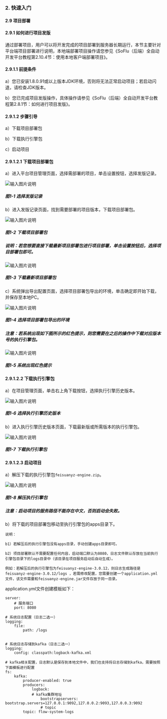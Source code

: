### 2. 快速入门

#### 2.9 项目部署

#### 2.9.1 如何进行项目发版

通过部署项目，用户可以将开发完成的项目部署到服务器长期运行，本节主要针对平台端项目部署进行说明，本地端部署项目操作请您参见《SoFlu（后端）全自动开发平台教程第2.10.4节：使用本地客户端部署项目》。

#### 2.9.1.1 前提条件

a）您已安装1.8.0.91或以上版本JDK环境，否则将无法正常启动项目；若启动闪退，请检查JDK版本。

b）您已完成项目发版操作，具体操作请参见《SoFlu（后端）全自动开发平台教程第2.8.1节：如何进行项目发版》。

#### 2.9.1.2 步骤引导

a）下载项目部署包

b）下载执行引擎包

c）启动项目

#### 2.9.1.2.1 下载项目部署包

a）进入平台项目管理页面，选择需部署的项目，单击设置按钮，选择发版记录。

![输入图片说明](../../../../images/SoFlu%EF%BC%88%E5%90%8E%E7%AB%AF%EF%BC%89%E5%BC%80%E5%8F%91%E5%B9%B3%E5%8F%B0/1.%20%E6%9C%80%E6%96%B0%E7%89%88%E6%9C%AC%20-%20%E6%9B%B4%E6%96%B0%E6%97%A5%E6%9C%9F%20-%202022.10.08/2.%20%E5%BF%AB%E9%80%9F%E5%85%A5%E9%97%A8/9.%20%E9%A1%B9%E7%9B%AE%E9%83%A8%E7%BD%B2/image.png)

##### 图1-1 选择发版记录

b）进入发版记录页面，找到需要部署的项目版本，下载项目部署包。

![输入图片说明](../../../../images/SoFlu%EF%BC%88%E5%90%8E%E7%AB%AF%EF%BC%89%E5%BC%80%E5%8F%91%E5%B9%B3%E5%8F%B0/1.%20%E6%9C%80%E6%96%B0%E7%89%88%E6%9C%AC%20-%20%E6%9B%B4%E6%96%B0%E6%97%A5%E6%9C%9F%20-%202022.10.08/2.%20%E5%BF%AB%E9%80%9F%E5%85%A5%E9%97%A8/9.%20%E9%A1%B9%E7%9B%AE%E9%83%A8%E7%BD%B2/1-2.png)

##### 图1-2 下载项目部署包

##### 说明：若您想要直接下载最新项目部署包进行项目部署，单击设置按钮后，选择项目部署包即可。

![输入图片说明](../../../../images/SoFlu%EF%BC%88%E5%90%8E%E7%AB%AF%EF%BC%89%E5%BC%80%E5%8F%91%E5%B9%B3%E5%8F%B0/1.%20%E6%9C%80%E6%96%B0%E7%89%88%E6%9C%AC%20-%20%E6%9B%B4%E6%96%B0%E6%97%A5%E6%9C%9F%20-%202022.10.08/2.%20%E5%BF%AB%E9%80%9F%E5%85%A5%E9%97%A8/9.%20%E9%A1%B9%E7%9B%AE%E9%83%A8%E7%BD%B2/1-3.png)

##### 图1-3 下载最新项目部署包

c）系统弹出导出配置页面，选择项目部署包导出的环境，单击确定即开始下载，并保存至本地PC。

![输入图片说明](../../../../images/SoFlu%EF%BC%88%E5%90%8E%E7%AB%AF%EF%BC%89%E5%BC%80%E5%8F%91%E5%B9%B3%E5%8F%B0/1.%20%E6%9C%80%E6%96%B0%E7%89%88%E6%9C%AC%20-%20%E6%9B%B4%E6%96%B0%E6%97%A5%E6%9C%9F%20-%202022.10.08/2.%20%E5%BF%AB%E9%80%9F%E5%85%A5%E9%97%A8/9.%20%E9%A1%B9%E7%9B%AE%E9%83%A8%E7%BD%B2/1-4.png)

##### 图1-4 选择项目部署包导出的环境

##### 注意：若系统出现如下图所示的红色提示，则您需要在之后的操作中下载对应版本号的执行引擎包。

![输入图片说明](../../../../images/SoFlu%EF%BC%88%E5%90%8E%E7%AB%AF%EF%BC%89%E5%BC%80%E5%8F%91%E5%B9%B3%E5%8F%B0/1.%20%E6%9C%80%E6%96%B0%E7%89%88%E6%9C%AC%20-%20%E6%9B%B4%E6%96%B0%E6%97%A5%E6%9C%9F%20-%202022.10.08/2.%20%E5%BF%AB%E9%80%9F%E5%85%A5%E9%97%A8/9.%20%E9%A1%B9%E7%9B%AE%E9%83%A8%E7%BD%B2/1-5.png)

##### 图1-5 系统出现红色提示

#### 2.9.1.2.2 下载执行引擎包

a）在项目管理页面，单击右上角下载按钮，选择执行引擎历史版本。

![输入图片说明](../../../../images/SoFlu%EF%BC%88%E5%90%8E%E7%AB%AF%EF%BC%89%E5%BC%80%E5%8F%91%E5%B9%B3%E5%8F%B0/1.%20%E6%9C%80%E6%96%B0%E7%89%88%E6%9C%AC%20-%20%E6%9B%B4%E6%96%B0%E6%97%A5%E6%9C%9F%20-%202022.10.08/2.%20%E5%BF%AB%E9%80%9F%E5%85%A5%E9%97%A8/9.%20%E9%A1%B9%E7%9B%AE%E9%83%A8%E7%BD%B2/1-6.png)

##### 图1-6 选择执行引擎历史版本

b）进入执行引擎历史版本页面，下载最新版或所需版本的执行引擎包。

![输入图片说明](../../../../images/SoFlu%EF%BC%88%E5%90%8E%E7%AB%AF%EF%BC%89%E5%BC%80%E5%8F%91%E5%B9%B3%E5%8F%B0/1.%20%E6%9C%80%E6%96%B0%E7%89%88%E6%9C%AC%20-%20%E6%9B%B4%E6%96%B0%E6%97%A5%E6%9C%9F%20-%202022.10.08/2.%20%E5%BF%AB%E9%80%9F%E5%85%A5%E9%97%A8/9.%20%E9%A1%B9%E7%9B%AE%E9%83%A8%E7%BD%B2/1-7.png)

##### 图1-7 下载执行引擎包

#### 2.9.1.2.3 启动项目

a）解压下载的执行引擎包` feisuanyz-engine.zip `。

![输入图片说明](../../../../images/SoFlu%EF%BC%88%E5%90%8E%E7%AB%AF%EF%BC%89%E5%BC%80%E5%8F%91%E5%B9%B3%E5%8F%B0/1.%20%E6%9C%80%E6%96%B0%E7%89%88%E6%9C%AC%20-%20%E6%9B%B4%E6%96%B0%E6%97%A5%E6%9C%9F%20-%202022.10.08/2.%20%E5%BF%AB%E9%80%9F%E5%85%A5%E9%97%A8/9.%20%E9%A1%B9%E7%9B%AE%E9%83%A8%E7%BD%B2/1-8.png)

##### 图1-8 解压执行引擎包

##### 注意：启动项目的服务路径不能存在中文，否则启动会失败。

b）将下载的项目部署包移动至执行引擎包的apps目录下。

```
说明：

b1）若解压后的执行引擎包没有apps目录，手动创建apps目录即可。

b2）项目部署默认不需要配置任何内容，启动端口默认为8080，日志文件默认存放在当前执行引擎包目录下的logs目录中（该目录在项目服务启动后自动生成）。

例如：若解压后的执行引擎包为feisuanyz-engine-3.0.12，则日志生成路径是 feisuanyz-engine-3.0.12/logs ，若需修改配置，您需要创建一个application.yml文件，该文件需要和feisuanyz-engine.jar文件存放于同一目录。
```

application.yml文件创建模板如下：

```
server:
    # 服务端口
    port: 8080

# 系统日志配置（日志二选一）
logging:
    file:
        path: /logs


# 系统日志存储到kafka（日志二选一）
logging:
    config: classpath:logback-kafka.xml

# kafka相关配置，日志默认是保存到本地文件中，我们也支持将日志存储到kafka，需要按照下面模板进行配置
fs:
    kafka:
        producer-enabled: true
        producers:
            logback:
            # kafka集群地址
                bootstrapservers: bootstrap.servers=127.0.0.1:9092,127.0.0.2:9093,127.0.0.3:9092
                # topic
        topic: flow-system-logs
```
